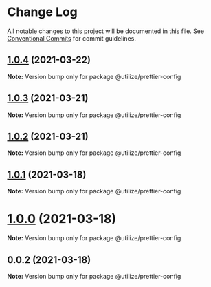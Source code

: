 # Change Log

All notable changes to this project will be documented in this file.
See [Conventional Commits](https://conventionalcommits.org) for commit guidelines.

## [1.0.4](https://github.com/MatejBransky/utilize/compare/@utilize/prettier-config@1.0.3...@utilize/prettier-config@1.0.4) (2021-03-22)

**Note:** Version bump only for package @utilize/prettier-config

## [1.0.3](https://github.com/MatejBransky/utilize/compare/@utilize/prettier-config@1.0.2...@utilize/prettier-config@1.0.3) (2021-03-21)

**Note:** Version bump only for package @utilize/prettier-config

## [1.0.2](https://github.com/MatejBransky/utilize/compare/@utilize/prettier-config@1.0.1...@utilize/prettier-config@1.0.2) (2021-03-21)

**Note:** Version bump only for package @utilize/prettier-config

## [1.0.1](https://github.com/MatejBransky/utilize/compare/@utilize/prettier-config@0.0.2...@utilize/prettier-config@1.0.1) (2021-03-18)

**Note:** Version bump only for package @utilize/prettier-config

# [1.0.0](https://github.com/MatejBransky/utilize/compare/@utilize/prettier-config@0.0.2...@utilize/prettier-config@1.0.0) (2021-03-18)

**Note:** Version bump only for package @utilize/prettier-config

## 0.0.2 (2021-03-18)

**Note:** Version bump only for package @utilize/prettier-config
